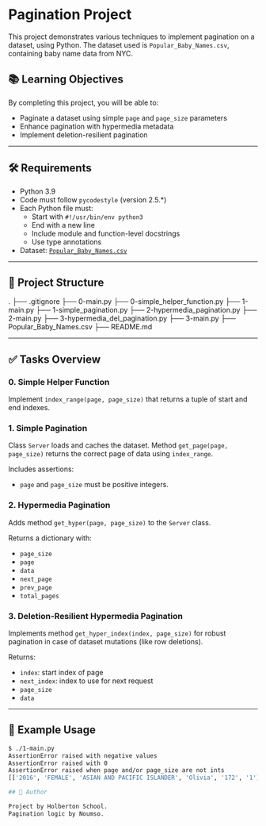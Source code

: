 # Pagination Project

This project demonstrates various techniques to implement pagination on a dataset, using Python. The dataset used is `Popular_Baby_Names.csv`, containing baby name data from NYC.

## 📚 Learning Objectives

By completing this project, you will be able to:

- Paginate a dataset using simple `page` and `page_size` parameters
- Enhance pagination with hypermedia metadata
- Implement deletion-resilient pagination

---

## 🛠️ Requirements

- Python 3.9
- Code must follow `pycodestyle` (version 2.5.\*)
- Each Python file must:
  - Start with `#!/usr/bin/env python3`
  - End with a new line
  - Include module and function-level docstrings
  - Use type annotations
- Dataset: [`Popular_Baby_Names.csv`](https://data.cityofnewyork.us/api/views/25th-nujf/rows.csv)

---

## 📁 Project Structure

.
├── .gitignore
├── 0-main.py
├── 0-simple_helper_function.py
├── 1-main.py
├── 1-simple_pagination.py
├── 2-hypermedia_pagination.py
├── 2-main.py
├── 3-hypermedia_del_pagination.py
├── 3-main.py
├── Popular_Baby_Names.csv
├── README.md

---

## ✅ Tasks Overview

### 0. Simple Helper Function

Implement `index_range(page, page_size)` that returns a tuple of start and end indexes.

### 1. Simple Pagination

Class `Server` loads and caches the dataset.
Method `get_page(page, page_size)` returns the correct page of data using `index_range`.

Includes assertions:
- `page` and `page_size` must be positive integers.

### 2. Hypermedia Pagination

Adds method `get_hyper(page, page_size)` to the `Server` class.

Returns a dictionary with:
- `page_size`
- `page`
- `data`
- `next_page`
- `prev_page`
- `total_pages`

### 3. Deletion-Resilient Hypermedia Pagination

Implements method `get_hyper_index(index, page_size)` for robust pagination in case of dataset mutations (like row deletions).

Returns:
- `index`: start index of page
- `next_index`: index to use for next request
- `page_size`
- `data`

---

## 🧪 Example Usage

```bash
$ ./1-main.py
AssertionError raised with negative values
AssertionError raised with 0
AssertionError raised when page and/or page_size are not ints
[['2016', 'FEMALE', 'ASIAN AND PACIFIC ISLANDER', 'Olivia', '172', '1'], ...]

## 🔗 Author

Project by Holberton School.
Pagination logic by Noumso.